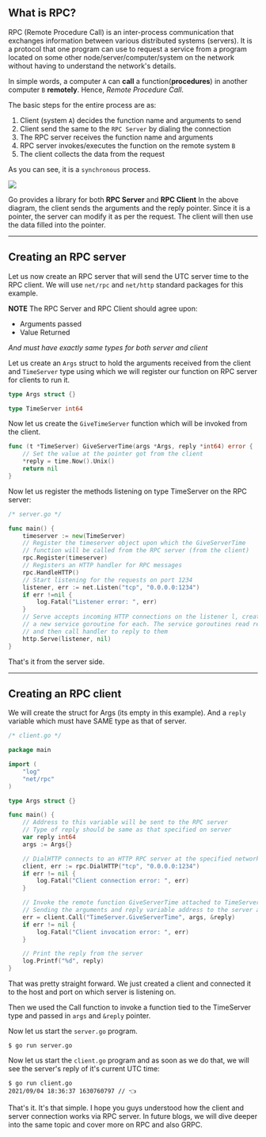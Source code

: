 ## What is RPC?

RPC (Remote Procedure Call) is an inter-process communication that exchanges information between various distributed systems (servers).
It is a protocol that one program can use to request a service from a program located on some other node/server/computer/system on the network without having to understand the network's details.

In simple words, a computer `A` can **call** a function(**procedures**) in another computer `B` **remotely**. Hence, _Remote Procedure Call_.

The basic steps for the entire process are as:

1. Client (system `A`) decides the function name and arguments to send
2. Client send the same to the `RPC Server` by dialing the connection
3. The RPC server receives the function name and arguments
4. RPC server invokes/executes the function on the remote system `B`
5. The client collects the data from the request

As you can see, it is a `synchronous` process.

![](2021-09-04-18-04-14.png)

Go provides a library for both **RPC Server** and **RPC Client**
In the above diagram, the client sends the arguments and the reply pointer. Since it is a pointer, the server can modify it as per the request. The client will then use the data filled into the pointer.

---

## Creating an RPC server

Let us now create an RPC server that will send the UTC server time to the RPC client. We will use `net/rpc` and `net/http` standard packages for this example.

**NOTE** The RPC Server and RPC Client should agree upon:

- Arguments passed
- Value Returned

_And must have exactly same types for both server and client_

Let us create an `Args` struct to hold the arguments received from the client and `TimeServer` type using which we will register our function on RPC server for clients to run it.

```Go
type Args struct {}

type TimeServer int64
```

Now let us create the `GiveTimeServer` function which will be invoked from the client.

```Go
func (t *TimeServer) GiveServerTime(args *Args, reply *int64) error {
	// Set the value at the pointer got from the client
	*reply = time.Now().Unix()
	return nil
}
```

Now let us register the methods listening on type TimeServer on the RPC server:

```Go
/* server.go */

func main() {
	timeserver := new(TimeServer)
	// Register the timeserver object upon which the GiveServerTime
	// function will be called from the RPC server (from the client)
	rpc.Register(timeserver)
	// Registers an HTTP handler for RPC messages
	rpc.HandleHTTP()
	// Start listening for the requests on port 1234
	listener, err := net.Listen("tcp", "0.0.0.0:1234")
	if err !=nil {
		log.Fatal("Listener error: ", err)
	}
	// Serve accepts incoming HTTP connections on the listener l, creating
	// a new service goroutine for each. The service goroutines read requests
	// and then call handler to reply to them
	http.Serve(listener, nil)
}
```

That's it from the server side.

---

## Creating an RPC client

We will create the struct for Args (its empty in this example). And a `reply` variable which must have SAME type as that of server.

```Go
/* client.go */

package main

import (
	"log"
	"net/rpc"
)

type Args struct {}

func main() {
	// Address to this variable will be sent to the RPC server
	// Type of reply should be same as that specified on server
	var reply int64
	args := Args{}

	// DialHTTP connects to an HTTP RPC server at the specified network
	client, err := rpc.DialHTTP("tcp", "0.0.0.0:1234")
	if err != nil {
		log.Fatal("Client connection error: ", err)
	}

	// Invoke the remote function GiveServerTime attached to TimeServer pointer
	// Sending the arguments and reply variable address to the server as well
	err = client.Call("TimeServer.GiveServerTime", args, &reply)
	if err != nil {
		log.Fatal("Client invocation error: ", err)
	}

	// Print the reply from the server
	log.Printf("%d", reply)
}

```

That was pretty straight forward. We just created a client and connected it to the host and port on which server is listening on.

Then we used the Call function to invoke a function tied to the TimeServer type and passed in `args` and `&reply` pointer.

Now let us start the `server.go` program.

```
$ go run server.go
```

Now let us start the `client.go` program and as soon as we do that, we will see the server's reply of it's current UTC time:

```
$ go run client.go
2021/09/04 18:36:37 1630760797 // 👈
```

That's it. It's that simple. I hope you guys understood how the client and server connection works via RPC server. In future blogs, we will dive deeper into the same topic and cover more on RPC and also GRPC.

